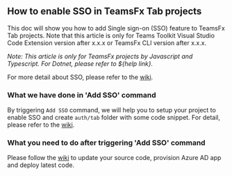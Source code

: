## How to enable SSO in TeamsFx Tab projects

This doc will show you how to add Single sign-on (SSO) feature to TeamsFx Tab projects. Note that this article is only for Teams Toolkit Visual Studio Code Extension version after x.x.x or TeamsFx CLI version after x.x.x.

*Note: This article is only for TeamsFx projects by Javascript and Typescript. For Dotnet, please refer to ${help link}.*

For more detail about SSO, please refer to the [wiki](https://aka.ms/teamsfx-add-sso-readme#overview).

### What we have done in 'Add SSO' command

By triggering `Add SSO` command, we will help you to setup your project to enable SSO and create `auth/tab` folder with some code snippet. For detail, please refer to the [wiki](https://aka.ms/teamsfx-add-sso-readme#what-we-will-do-in-add-sso-command).

### What you need to do after triggering 'Add SSO' command

Please follow the [wiki](https://aka.ms/teamsfx-add-sso-readme#what-you-need-to-do-after-triggering-add-sso-command) to update your source code, provision Azure AD app and deploy latest code.